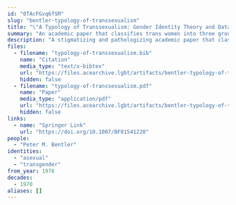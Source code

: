 ```yaml
---
id: "0TAcFGvq6fSM"
slug: "bentler-typology-of-transsexualism"
title: "\"A Typology of Transsexualism: Gender Identity Theory and Data\""
summary: "An academic paper that classifies trans women into three groups—heterosexual, homosexual, and asexual"
description: "A stigmatizing and pathologizing academic paper that classifies trans women into three groups—heterosexual, homosexual, and asexual (CW: transphobia, misgendering, pathologizing trans people)"
files:
  - filename: "typology-of-transsexualism.bib"
    name: "Citation"
    media_type: "text/x-bibtex"
    url: "https://files.acearchive.lgbt/artifacts/bentler-typology-of-transsexualism/typology-of-transsexualism.bib"
    hidden: false
  - filename: "typology-of-transsexualism.pdf"
    name: "Paper"
    media_type: "application/pdf"
    url: "https://files.acearchive.lgbt/artifacts/bentler-typology-of-transsexualism/typology-of-transsexualism.pdf"
    hidden: false
links:
  - name: "Springer Link"
    url: "https://doi.org/10.1007/BF01541220"
people:
  - "Peter M. Bentler"
identities:
  - "asexual"
  - "transgender"
from_year: 1976
decades:
  - 1970
aliases: []
---
```

